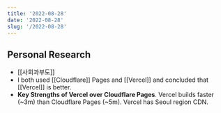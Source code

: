 ```yaml
---
title: '2022-08-28'
date: '2022-08-28'
slug: '/2022-08-28'
---
```


## Personal Research

- [[사회과부도]]
- I both used [[Cloudflare]] Pages and [[Vercel]] and concluded that [[Vercel]] is better.
- **Key Strengths of Vercel over Cloudflare Pages**. Vercel builds faster (~3m) than Cloudflare Pages (~5m). Vercel has Seoul region CDN.
